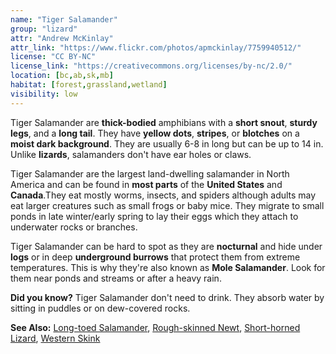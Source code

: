 ```yaml
---
name: "Tiger Salamander"
group: "lizard"
attr: "Andrew McKinlay"
attr_link: "https://www.flickr.com/photos/apmckinlay/7759940512/"
license: "CC BY-NC"
license_link: "https://creativecommons.org/licenses/by-nc/2.0/"
location: [bc,ab,sk,mb]
habitat: [forest,grassland,wetland]
visibility: low
---
```

Tiger Salamander are **thick-bodied** amphibians with a **short snout**, **sturdy legs**, and a **long tail**. They have **yellow dots**, **stripes**, or **blotches** on a **moist dark background**. They are usually 6-8 in long but can be up to 14 in. Unlike **lizards**, salamanders don't have ear holes or claws.

Tiger Salamander are the largest land-dwelling salamander in North America and can be found in **most parts** of the **United States** and **Canada**.They eat mostly worms, insects, and spiders although adults may eat larger creatures such as small frogs or baby mice. They migrate to small ponds in late winter/early spring to lay their eggs which they attach to underwater rocks or branches.

Tiger Salamander can be hard to spot as they are **nocturnal** and hide under **logs** or in deep **underground burrows** that protect them from extreme temperatures. This is why they're also known as **Mole Salamander**. Look for them near ponds and streams or after a heavy rain.

**Did you know?** Tiger Salamander don't need to drink. They absorb water by sitting in puddles or on dew-covered rocks.

<!-- generated, do not edit -->
**See Also:**
[Long-toed Salamander](/{{section}}/ltsalam),
[Rough-skinned Newt](/{{section}}/rounewt),
[Short-horned Lizard](/{{section}}/shortliz),
[Western Skink](/{{section}}/westskink)
